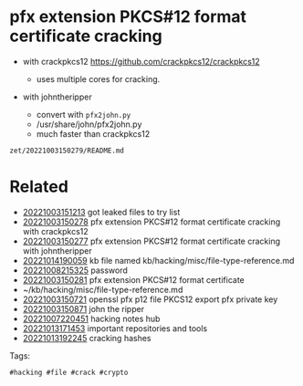 # pfx extension PKCS#12 format certificate cracking

- with crackpkcs12 https://github.com/crackpkcs12/crackpkcs12
  - uses multiple cores for cracking.

- with johntheripper
  - convert with `pfx2john.py`
  - /usr/share/john/pfx2john.py
  - much faster than crackpkcs12

` zet/20221003150279/README.md `

# Related

- [20221003151213](/zet/20221003151213/README.md) got leaked files to try list
- [20221003150278](/zet/20221003150278/README.md) pfx extension PKCS#12 format certificate cracking with crackpkcs12
- [20221003150277](/zet/20221003150277/README.md) pfx extension PKCS#12 format certificate cracking with johntheripper
- [20221014190059](/zet/20221014190059/README.md) kb file named kb/hacking/misc/file-type-reference.md
- [20221008215325](/zet/20221008215325/README.md) password
- [20221003150281](/zet/20221003150281/README.md) pfx extension PKCS#12 format certificate
- ~/kb/hacking/misc/file-type-reference.md
- [20221003150721](/zet/20221003150721/README.md) openssl pfx p12 file PKCS12 export pfx private key
- [20221003150871](/zet/20221003150871/README.md) john the ripper
- [20221007220451](/zet/20221007220451/README.md) hacking notes hub
- [20221013171453](/zet/20221013171453/README.md) important repositories and tools
- [20221013192245](/zet/20221013192245/README.md) cracking hashes

Tags:

    #hacking #file #crack #crypto
